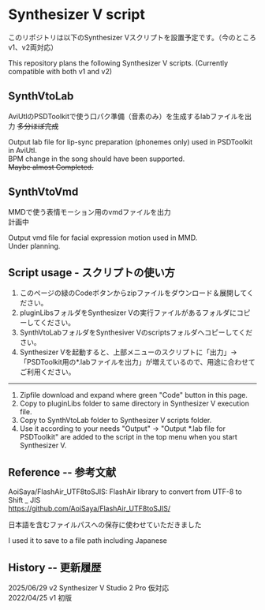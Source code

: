 # Synthesizer V script

このリポジトリは以下のSynthesizer Vスクリプトを設置予定です。（今のところv1、v2両対応）

This repository plans the following Synthesizer V scripts. (Currently compatible with both v1 and v2)



## SynthVtoLab

AviUtlのPSDToolkitで使う口パク準備（音素のみ）を生成するlabファイルを出力
~~多分ほぼ完成~~

Output lab file for lip-sync preparation (phonemes only) used in PSDToolkit in AviUtl.  
BPM change in the song should have been supported.  
~~Maybe almost Completed.~~



## SynthVtoVmd

MMDで使う表情モーション用のvmdファイルを出力  
計画中

Output vmd file for facial expression motion used in MMD.  
Under planning.



## Script usage - スクリプトの使い方

1. このページの緑のCodeボタンからzipファイルをダウンロード＆展開してください。
1. pluginLibsフォルダをSynthesizer Vの実行ファイルがあるフォルダにコピーしてください。
1. SynthVtoLabフォルダをSynthesiver Vのscriptsフォルダへコピーしてください。
1. Synthesizer Vを起動すると、上部メニューのスクリプトに「出力」->「PSDToolkit用の*.labファイルを出力」が増えているので、用途に合わせてご利用ください。
---
1. Zipfile download and expand where green "Code" button in this page.
1. Copy to pluginLibs folder to same directory in Synthesizer V execution file.
1. Copy to SynthVtoLab folder to Synthesizer V scripts folder.
1. Use it according to your needs "Output" -> "Output *.lab file for PSDToolkit" are added to the script in the top menu when you start Synthesizer V.
<!--
1. リリースページからzipファイルをダウンロード・展開してください。
1. pluginLibsフォルダをSynthesizer Vの実行ファイルがあるフォルダにコピーしてください。
1. SynthVtoLabフォルダまたはSynthVtoVmdフォルダをSynthesiver Vのscriptフォルダへコピーしてください。
1. Synthesizer Vを起動すると、上部メニューのスクリプトに「SynthV to Lab」か「SynthV to Vmd」または両方が増えているので、用途に合わせてご利用ください。
---
1. Zip file download and expand from release page.
1. Copy to pluginLibs folder to same directory in Synthesizer V execution file.
1. Copy to SynthVtoLab folder or SynthVtoVmd folder to Synthesizer V script folder.
1. Use it according to your needs "Synth V to Lab", "Synth V to Vmd", or both are added to the script in the top menu when you start Synthesizer V.
-->



## Reference  --  参考文献

AoiSaya/FlashAir_UTF8toSJIS: FlashAir library to convert from UTF-8 to Shift _ JIS  
https://github.com/AoiSaya/FlashAir_UTF8toSJIS/

日本語を含むファイルパスへの保存に使わせていただきました

I used it to save to a file path including Japanese



## History  --  更新履歴

2025/06/29 v2 Synthesizer V Studio 2 Pro 仮対応  
2022/04/25 v1 初版


